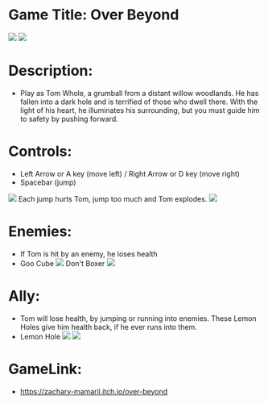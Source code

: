# Game Title: Over Beyond
![](https://user-images.githubusercontent.com/60189150/78161037-b93c2900-73f9-11ea-9c11-f2014199bcd8.png)
![](https://piskel-imgstore-b.appspot.com/img/00b920e6-7439-11ea-908e-718efdc45ede.gif)
# Description:
- Play as Tom Whole, a grumball from a distant willow woodlands. He has fallen into a dark hole and is terrified of those who dwell there. With the light of his heart, he illuminates his surrounding, but you must guide him to safety by pushing forward.

# Controls:
- Left Arrow or A key (move left) / Right Arrow or D key (move right)
- Spacebar (jump)

![](https://piskel-imgstore-b.appspot.com/img/6d945605-7437-11ea-8cd7-718efdc45ede.gif) Each jump hurts Tom, jump too much and Tom explodes. ![](https://piskel-imgstore-b.appspot.com/img/d580990c-7438-11ea-b32a-718efdc45ede.gif)

# Enemies:
- If Tom is hit by an enemy, he loses health
- Goo Cube
![](https://piskel-imgstore-b.appspot.com/img/eda372a6-7436-11ea-b406-718efdc45ede.gif) Don't Boxer ![](https://piskel-imgstore-b.appspot.com/img/2a049ebd-7437-11ea-a475-718efdc45ede.gif)

# Ally:
- Tom will lose health, by jumping or running into enemies. These Lemon Holes give him health back, if he ever runs into them.
- Lemon Hole ![](https://piskel-imgstore-b.appspot.com/img/dc1dfb87-7437-11ea-a7c3-718efdc45ede.gif) ![](https://piskel-imgstore-b.appspot.com/img/ef4f54a1-7437-11ea-aec0-718efdc45ede.gif)

# GameLink:
- https://zachary-mamaril.itch.io/over-beyond
